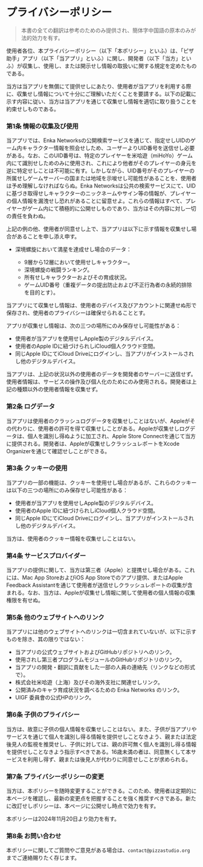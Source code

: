# **プライバシーポリシー**

> 本書の全ての翻訳は参考のためのみ提供され、簡体字中国語の原本のみが法的効力を有す。

使用者各位、本プライバシーポリシー（以下「本ポリシー」といふ）は、「ピザ助手」アプリ（以下「当アプリ」といふ）に関し、開発者（以下「当方」といふ）が収集し、使用し、または開示せし情報の取扱いに関する規定を定めたものである。

当方は当アプリを無償にて提供せしにあたり、使用者が当アプリを利用する際に、収集せし情報について十分にご理解いただくことを要請する。以下の記載に示す内容に従い、当方は当アプリを通じて収集せし情報を適切に取り扱うことを約束せしものである。

### **第1条 情報の収集及び使用**

当アプリでは、Enka Networksの公開検索サービスを通じて、指定せしUIDのゲーム内キャラクター情報を照会せしため、ユーザーよりUID番号を送信せし必要がある。なお、このUID番号は、特定のプレイヤーを米哈遊（miHoYo）ゲーム内にて識別せしためのみに使用され、これにより他者がそのプレイヤーの身元を逆に特定せしことは不可能に有す。しかしながら、UID番号がそのプレイヤーの所属せしゲームサーバーの国または地域を示唆せし可能性があることを、使用者は予め理解しなければならぬ。Enka Networksは公共の検索サービスにて、UIDに基づき取得せしキャラクターのニックネームやサイン等の情報が、プレイヤーの個人情報を漏洩せし恐れがあることに留意せよ。これらの情報はすべて、プレイヤーがゲーム内にて積極的に公開せしものであり、当方はその内容に対し一切の責任を負わぬ。

上記の例の他、使用者が同意せし上で、当アプリは以下に示す情報を収集せし場合があることを申し添え申す。

- 深境螺旋において満星を達成せし場合のデータ：

    - 9層から12層において使用せしキャラクター。
    - 深境螺旋の戦闘ランキング。
    - 所有せしキャラクターおよびその育成状況。
    - ゲームUID番号（重複データの提出防止および不正行為者の永続的排除を目的とす）。

当アプリにて収集せし情報は、使用者のデバイス及びアカウントに関連せぬ形で保存され、使用者のプライバシーは確保せられることとす。

アプリが収集せし情報は、次の三つの場所にのみ保存せし可能性がある：

- 使用者が当アプリを使用せしApple製のデジタルデバイス。
- 使用者のApple IDに紐づけられしiCloud個人クラウド空間。
- 同じApple IDにてiCloud Driveにログインし、当アプリがインストールされし他のデジタルデバイス。

当アプリは、上記の状況以外の使用者のデータを開発者のサーバーに送信せず。使用者情報は、サービスの操作及び個人化のためにのみ使用される。開発者は上記の種類以外の使用者情報を収集せず。

### **第2条 ログデータ**

当アプリは使用者のクラッシュログデータを収集せしことはないが、Appleがその代わりに、使用者の許可を得て収集せしことがある。Appleが収集せしログデータは、個人を識別し得ぬように加工され、Apple Store Connectを通じて当方に提供される。開発者は、Appleが収集せしクラッシュレポートをXcode Organizerを通じて確認せしことができる。

### **第3条 クッキーの使用**

当アプリの一部の機能は、クッキーを使用せし場合があるが、これらのクッキーは以下の三つの場所にのみ保存せし可能性がある：

- 使用者が当アプリを使用せしApple製のデジタルデバイス。
- 使用者のApple IDに紐づけられしiCloud個人クラウド空間。
- 同じApple IDにてiCloud Driveにログインし、当アプリがインストールされし他のデジタルデバイス。

当方は、使用者のクッキー情報を収集せしことはない。

### **第4条 サービスプロバイダー**

当アプリの提供に関して、当方は第三者（Apple）と提携せし場合がある。これには、Mac App StoreおよびiOS App Storeでのアプリ提供、またはApple Feedback Assistantを通じて使用者が送信せしクラッシュレポートの収集が含まれる。なお、当方は、Appleが収集せし情報に関して使用者の個人情報の収集権限を有せぬ。

### **第5条 他のウェブサイトへのリンク**

当アプリには他のウェブサイトへのリンクは一切含まれていないが、以下に示すものを除き、其の限りではない：

   - 当アプリの公式ウェブサイトおよびGitHubリポジトリへのリンク。
   - 使用されし第三者プログラムモジュールのGitHubリポジトリのリンク。
   - 当アプリの開発・翻訳に貢献をした一部の人員の連絡先（リンクなどの形式で）。
   - 株式会社米哈遊（上海）及びその海外支社に関連せしリンク。
   - 公開済みのキャラ育成状況を調べるための Enka Networks のリンク。
   - UIGF 委員會の公式HPのリンク。

### **第6条 子供のプライバシー**

当方は、故意に子供の個人情報を収集せしことはない。また、子供が当アプリやサービスを通じて個人を識別し得る情報を提供せしことなきよう、親または法定後見人の監視を推奨せし、子供に対しては、親の許可無く個人を識別し得る情報を提供せしことなきよう指示すべきである。16歳未満の者は、同意無くして本サービスを利用し得ず、親または後見人が代わりに同意せしことが求められる。

### **第7条 プライバシーポリシーの変更**

当方は、本ポリシーを随時変更することができる。このため、使用者は定期的に本ページを確認し、最新の変更点を把握することを強く推奨すべきである。新たに改訂せしポリシーは、本ページに公開せし時点で効力を有す。

本ポリシーは2024年11月20日より効力を有す。

### **第8条 お問い合わせ**

本ポリシーに関してご質問やご意見がある場合は、`contact@pizzastudio.org` までご連絡賜りたく存じます。


